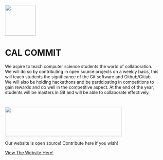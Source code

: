 <img width="100px;" height="100px;" src="https://calcommit.org/main_files/logo.svg">
<h1>CAL COMMIT</h1>
<p>We aspire to teach computer science students the world of collaboration. We will do so by contributing in open source projects on a weekly basis, this will teach students the significance of the Git software and Github/Gitlab. We will also be holding hackathons and be participating in competitions to gain rewards and do well in the competitive aspect. At the end of the year, students will be masters in Git and will be able to collaborate effectively.
</P>
<h1></h1>
<img style="width: 384px; height: 96px;" src="https://bruinhacks.github.io/hcb.png">
<p>Our website is open source! Contribute here if you wish!</P>
<a href="https://calcommit.netlify.app">View The Website Here!</a>
